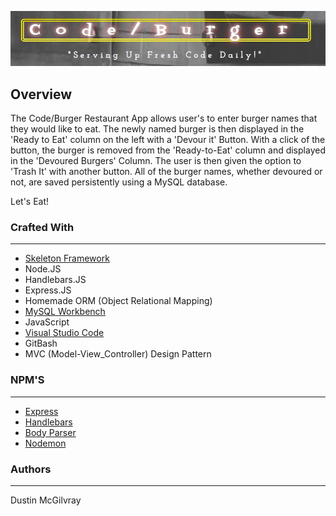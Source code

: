 <p align="center">
  <img src = public/assets/img/burger_header.jpg/>
</p>

## Overview
The Code/Burger Restaurant App allows user's to enter burger names that they would like to eat. The newly named burger is then displayed in the 'Ready to Eat' column on the left with a 'Devour it' Button. With a click of the button, the burger is removed from the 'Ready-to-Eat' column and displayed in the 'Devoured Burgers' Column. The user is then given the option to 'Trash It' with another button. 
All of the burger names, whether devoured or not, are saved persistently using a MySQL database. 

Let's Eat!

### Crafted With
---
* [Skeleton Framework](http://getskeleton.com/#intro)
* Node.JS
* Handlebars.JS
* Express.JS
* Homemade ORM (Object Relational Mapping)
* [MySQL Workbench](https://www.mysql.com/)
* JavaScript
* [Visual Studio Code](https://code.visualstudio.com/)
* GitBash
* MVC (Model-View_Controller) Design Pattern

### NPM'S
---
* [Express](https://www.npmjs.com/package/express)
* [Handlebars](http://handlebarsjs.com/)
* [Body Parser](https://www.npmjs.com/package/body-parser)
* [Nodemon](https://www.npmjs.com/package/nodemon)


### Authors
---
Dustin McGilvray
